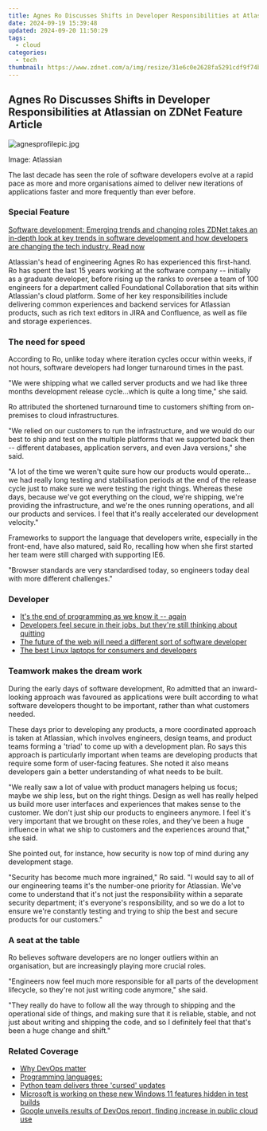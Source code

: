 ```yaml
---
title: Agnes Ro Discusses Shifts in Developer Responsibilities at Atlassian on ZDNet Feature Article
date: 2024-09-19 15:39:48
updated: 2024-09-20 11:50:29
tags:
  - cloud
categories:
  - tech
thumbnail: https://www.zdnet.com/a/img/resize/31e6c0e2628fa5291cdf9f74b8c848a52d149466/2022/02/17/ede1e16d-3f42-44e4-834a-dcc5f37104af/software-developer-special-report-coding-programming.jpg?width=278&height=156&fit=crop&auto=webp
---
```


## Agnes Ro Discusses Shifts in Developer Responsibilities at Atlassian on ZDNet Feature Article

![agnesprofilepic.jpg](https://www.zdnet.com/a/img/resize/2d155e0f8b6d0ea61553513f3a72d1ae0666ac9a/2022/02/28/128d0b31-4d9f-4594-8f98-2c3278c9ede2/agnesprofilepic.jpg?auto=webp&width=1280)

Image: Atlassian

The last decade has seen the role of software developers evolve at a rapid pace as more and more organisations aimed to deliver new iterations of applications faster and more frequently than ever before.

### Special Feature

[Software development: Emerging trends and changing roles ZDNet takes an in-depth look at key trends in software development and how developers are changing the tech industry.  Read now](https://www.zdnet.com/topic/software-development-emerging-trends-and-changing-roles/)

Atlassian's head of engineering Agnes Ro has experienced this first-hand. Ro has spent the last 15 years working at the software company -- initially as a graduate developer, before rising up the ranks to oversee a team of 100 engineers for a department called Foundational Collaboration that sits within Atlassian's cloud platform. Some of her key responsibilities include delivering common experiences and backend services for Atlassian products, such as rich text editors in JIRA and Confluence, as well as file and storage experiences.

### The need for speed

According to Ro, unlike today where iteration cycles occur within weeks, if not hours, software developers had longer turnaround times in the past.

"We were shipping what we called server products and we had like three months development release cycle…which is quite a long time," she said.

Ro attributed the shortened turnaround time to customers shifting from on-premises to cloud infrastructures.

"We relied on our customers to run the infrastructure, and we would do our best to ship and test on the multiple platforms that we supported back then -- different databases, application servers, and even Java versions," she said. 

"A lot of the time we weren't quite sure how our products would operate…we had really long testing and stabilisation periods at the end of the release cycle just to make sure we were testing the right things. Whereas these days, because we've got everything on the cloud, we're shipping, we're providing the infrastructure, and we're the ones running operations, and all our products and services. I feel that it's really accelerated our development velocity."

Frameworks to support the language that developers write, especially in the front-end, have also matured, said Ro, recalling how when she first started her team were still charged with supporting IE6\. 

"Browser standards are very standardised today, so engineers today deal with more different challenges."

### Developer

* [It's the end of programming as we know it -- again](https://www.zdnet.com/article/its-the-end-of-programming-as-we-know-it-again/)
* [Developers feel secure in their jobs, but they're still thinking about quitting](https://www.zdnet.com/article/developers-feel-secure-in-their-jobs-but-theyre-still-thinking-about-quitting/)
* [The future of the web will need a different sort of software developer](https://www.zdnet.com/article/the-future-of-the-web-will-need-a-different-sort-of-software-developer/)
* [The best Linux laptops for consumers and developers](https://www.zdnet.com/article/best-linux-laptop/)

### Teamwork makes the dream work

During the early days of software development, Ro admitted that an inward-looking approach was favoured as applications were built according to what software developers thought to be important, rather than what customers needed. 

These days prior to developing any products, a more coordinated approach is taken at Atlassian, which involves engineers, design teams, and product teams forming a 'triad' to come up with a development plan. Ro says this approach is particularly important when teams are developing products that require some form of user-facing features. She noted it also means developers gain a better understanding of what needs to be built.

"We really saw a lot of value with product managers helping us focus; maybe we ship less, but on the right things. Design as well has really helped us build more user interfaces and experiences that makes sense to the customer. We don't just ship our products to engineers anymore. I feel it's very important that we brought on these roles, and they've been a huge influence in what we ship to customers and the experiences around that," she said.

She pointed out, for instance, how security is now top of mind during any development stage. 

"Security has become much more ingrained," Ro said. "I would say to all of our engineering teams it's the number-one priority for Atlassian. We've come to understand that it's not just the responsibility within a separate security department; it's everyone's responsibility, and so we do a lot to ensure we're constantly testing and trying to ship the best and secure products for our customers."

### A seat at the table

Ro believes software developers are no longer outliers within an organisation, but are increasingly playing more crucial roles. 

"Engineers now feel much more responsible for all parts of the development lifecycle, so they're not just writing code anymore," she said.

"They really do have to follow all the way through to shipping and the operational side of things, and making sure that it is reliable, stable, and not just about writing and shipping the code, and so I definitely feel that that's been a huge change and shift."

### Related Coverage

* [Why DevOps matter](https://www.zdnet.com/article/why-devops-matters/)
* [Programming languages:](https://www.zdnet.com/article/programming-languages-python-team-delivers-three-cursed-updates/)
* [Python team delivers three 'cursed' updates](https://www.zdnet.com/article/programming-languages-python-team-delivers-three-cursed-updates/)
* [Microsoft is working on these new Windows 11 features hidden in test builds](https://www.zdnet.com/article/microsoft-is-working-on-these-new-windows-11-features-hidden-in-test-builds/)
* [Google unveils results of DevOps report, finding increase in public cloud use](https://www.zdnet.com/article/google-unveils-results-of-devops-report/)

<ins class="adsbygoogle"
     style="display:block"
     data-ad-format="autorelaxed"
     data-ad-client="ca-pub-7571918770474297"
     data-ad-slot="1223367746"></ins>



<ins class="adsbygoogle"
     style="display:block"
     data-ad-client="ca-pub-7571918770474297"
     data-ad-slot="8358498916"
     data-ad-format="auto"
     data-full-width-responsive="true"></ins>
